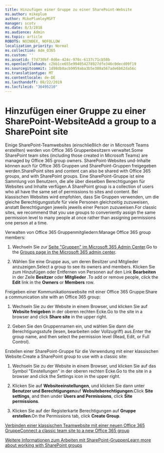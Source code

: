 ```yaml
---
title: Hinzufügen einer Gruppe zu einer SharePoint-Website
ms.author: mikeplum
author: MikePlumleyMSFT
manager: scotv
ms.date: 8/3/2018
ms.audience: Admin
ms.topic: article
ROBOTS: NOINDEX, NOFOLLOW
localization_priority: Normal
ms.collection: Adm_O365
ms.custom: ''
ms.assetid: f7d730bf-0d6e-424c-970c-6137c71cb50b
ms.openlocfilehash: c2bb1ce655e994054278927dfe346c0decd09f19
ms.sourcegitcommit: 1d98db8acb9959aba3b5e308a567ade6b62da56c
ms.translationtype: MT
ms.contentlocale: de-DE
ms.lasthandoff: 08/22/2019
ms.locfileid: "36495210"
---
```

# <a name="add-a-group-to-a-sharepoint-site"></a><span data-ttu-id="40075-102">Hinzufügen einer Gruppe zu einer SharePoint-Website</span><span class="sxs-lookup"><span data-stu-id="40075-102">Add a group to a SharePoint site</span></span>

<span data-ttu-id="40075-103">Einige SharePoint-Teamwebsites (einschließlich der in Microsoft Teams erstellten) werden von Office 365 Gruppenbesitzern verwaltet.</span><span class="sxs-lookup"><span data-stu-id="40075-103">Some SharePoint team sites (including those created in Microsoft Teams) are managed by Office 365 group owners.</span></span> <span data-ttu-id="40075-104">SharePoint-Websites und-Inhalte können auch für Office 365 Gruppen und SharePoint-Gruppen freigegeben werden.</span><span class="sxs-lookup"><span data-stu-id="40075-104">SharePoint sites and content can also be shared with Office 365 groups, and with SharePoint groups.</span></span> <span data-ttu-id="40075-105">Eine SharePoint-Gruppe ist eine Sammlung von Benutzern, die alle über dieselben Berechtigungen für Websites und Inhalte verfügen.</span><span class="sxs-lookup"><span data-stu-id="40075-105">A SharePoint group is a collection of users who all have the same set of permissions to sites and content.</span></span> <span data-ttu-id="40075-106">Bei klassischen Websites wird empfohlen, dass Sie Gruppen verwenden, um die gleiche Berechtigungsstufe für viele Personen gleichzeitig zuzuweisen, anstatt Berechtigungen jeweils jeweils einer Person zuzuweisen.</span><span class="sxs-lookup"><span data-stu-id="40075-106">For classic sites, we recommend that you use groups to conveniently assign the same permission level to many people at once rather than assigning permissions one person at a time.</span></span>
  
<span data-ttu-id="40075-107">Verwalten von Office 365 Gruppenmitgliedern:</span><span class="sxs-lookup"><span data-stu-id="40075-107">Manage Office 365 group members:</span></span>
  
1. <span data-ttu-id="40075-108">Wechseln Sie zur [Seite "Gruppen" im Microsoft 365 Admin Center](https://portal.office.com/adminportal/home#/groups).</span><span class="sxs-lookup"><span data-stu-id="40075-108">Go to the [Groups page in the Microsoft 365 admin center](https://portal.office.com/adminportal/home#/groups).</span></span>
    
2. <span data-ttu-id="40075-109">Wählen Sie eine Gruppe aus, um deren Besitzer und Mitglieder anzuzeigen.</span><span class="sxs-lookup"><span data-stu-id="40075-109">Select a group to see its owners and members.</span></span> <span data-ttu-id="40075-110">Klicken Sie zum Hinzufügen oder Entfernen von Personen auf den Link **Bearbeiten** in der Zeile **Besitzer** oder **Mitglieder** .</span><span class="sxs-lookup"><span data-stu-id="40075-110">To add or remove people, click the **Edit** link in the **Owners** or **Members** row.</span></span> 
    
<span data-ttu-id="40075-111">Freigeben einer Kommunikationswebsite mit einer Office 365 Gruppe:</span><span class="sxs-lookup"><span data-stu-id="40075-111">Share a communication site with an Office 365 group:</span></span>
  
1. <span data-ttu-id="40075-112">Wechseln Sie zu der Website in einem Browser, und klicken Sie auf **Website freigeben** in der oberen rechten Ecke.</span><span class="sxs-lookup"><span data-stu-id="40075-112">Go to the site in a browser and click **Share site** in the upper right.</span></span> 
    
2. <span data-ttu-id="40075-113">Geben Sie den Gruppennamen ein, und wählen Sie dann die Berechtigungsstufe (lesen, bearbeiten oder Vollzugriff) aus.</span><span class="sxs-lookup"><span data-stu-id="40075-113">Enter the group name, and then select the permission level (Read, Edit, or Full Control).</span></span>
    
<span data-ttu-id="40075-114">Erstellen einer SharePoint-Gruppe für die Verwendung mit einer klassischen Website:</span><span class="sxs-lookup"><span data-stu-id="40075-114">Create a SharePoint group to use with a classic site:</span></span>
  
1. <span data-ttu-id="40075-115">Wechseln Sie zu der Website in einem Browser, und klicken Sie auf das Symbol "Einstellungen" in der oberen rechten Ecke.</span><span class="sxs-lookup"><span data-stu-id="40075-115">Go to the site in a browser and click the Settings icon in the upper right.</span></span>
    
2. <span data-ttu-id="40075-116">Klicken Sie auf **Websiteeinstellungen**, und klicken Sie dann unter **Benutzer und Berechtigungen**auf **Websiteberechtigungen**.</span><span class="sxs-lookup"><span data-stu-id="40075-116">Click **Site settings**, and then under **Users and Permissions**, click **Site permissions**.</span></span>
    
3. <span data-ttu-id="40075-117">Klicken Sie auf der Registerkarte Berechtigungen auf **Gruppe erstellen**.</span><span class="sxs-lookup"><span data-stu-id="40075-117">On the Permissions tab, click **Create Group**.</span></span>
    
[<span data-ttu-id="40075-118">Verbinden einer klassischen Teamwebsite mit einer neuen Office 365 Gruppe</span><span class="sxs-lookup"><span data-stu-id="40075-118">Connect a classic team site to a new Office 365 group</span></span>](https://go.microsoft.com/fwlink/?linkid=2008654)
  
[<span data-ttu-id="40075-119">Weitere Informationen zum Arbeiten mit SharePoint-Gruppen</span><span class="sxs-lookup"><span data-stu-id="40075-119">Learn more about working with SharePoint groups</span></span>](https://go.microsoft.com/fwlink/?linkid=874658)
  

